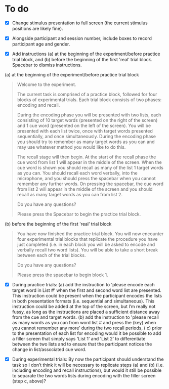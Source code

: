 # To do

- [x] Change stimulus presentation to full screen (the current stimulus positions are likely fine). 

- [x] Alongside participant and session number, include boxes to record participant age and gender. 

- [x] Add instructions (a) at the beginning of the experiment/before practice trial block, and (b) before the beginning of the first 'real’ trial block. Spacebar to dismiss instructions.

(a) at the beginning of the experiment/before practice trial block
>
> Welcome to the experiment.
>
> The current task is comprised of a practice block, followed for four blocks of experimental trials. Each trial block consists of two phases: encoding and recall. 
>
> During the encoding phase you will be presented with two lists, each consisting of 10 target words (presented on the right of the screen) and 1 cue word (presented on the left of the screen). You will be presented with each list twice, once with target words presented sequentially, and once simultaneously. During the encoding phase you should try to remember as many target words as you can and may use whatever method you would like to do this.  
>
> The recall stage will then begin. At the start of the recall phase the cue word from list 1 will appear in the middle of the screen. When the cue word is shown you should recall as many of the list 1 target words as you can. You should recall each word verbally, into the microphone, and you should press the spacebar when you cannot remember any further words. On pressing the spacebar, the cue word from list 2 will appear in the middle of the screen and you should recall as many target words as you can from list 2. 
>
> Do you have any questions? 
>
> Please press the Spacebar to begin the practice trial block. 

(b) before the beginning of the first 'real’ trial block
>
> You have now finished the practice trial block. You will now encounter four experimental trial blocks that replicate the procedure you have just completed (i.e. in each block you will be asked to encode and verbally recall two word lists). You will be able to take a short break between each of the trial blocks. 
>
>Do you have any questions? 
>
> Please press the spacebar to begin block 1. 


- [x] During practice trials: (a) add the instruction to 'please encode each target word in List #’ when the first and second word list are presented. This instruction could be present when the participant encodes the lists in both presentation formats (i.e. sequential and simultaneous). This instruction could be added at the top of the screen, but I’m really not fussy, as long as the instructions are placed a sufficient distance away from the cue and target words. (b) add the instruction to 'please recall as many words as you can from word list # and press the (key) when you cannot remember any more’ during the two recall periods, ( c) prior to the presentation of each list for encoding would it be possible to add a filler screen that simply says 'List 1’ and 'List 2’ to differentiate between the two lists and to ensure that the participant notices the change in list/associated cue word. 

- [x] During experimental trials: By now the participant should understand the task so I don’t think it will be necessary to replicate steps (a) and (b) (i.e. including encoding and recall instructions), but would it still be possible to separate the two words lists during encoding with the filler screen (step c, above)?
